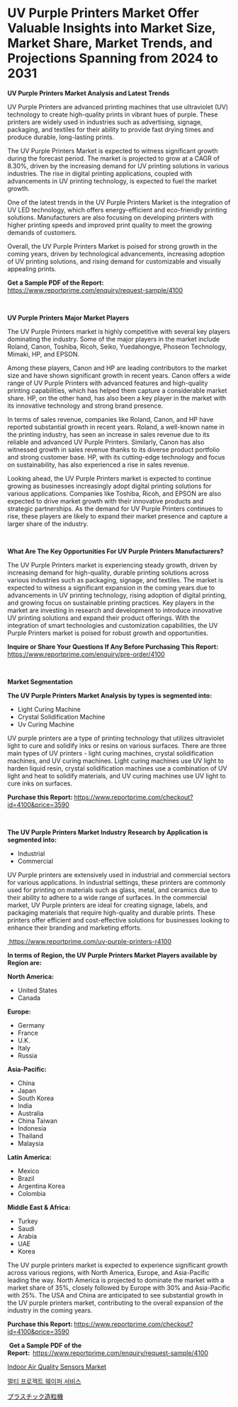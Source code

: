<p><h1>UV Purple Printers Market Offer Valuable Insights into Market Size, Market Share, Market Trends, and Projections Spanning from 2024 to 2031</h1></p><p><strong>UV Purple Printers Market Analysis and Latest Trends</strong></p>
<p><p>UV Purple Printers are advanced printing machines that use ultraviolet (UV) technology to create high-quality prints in vibrant hues of purple. These printers are widely used in industries such as advertising, signage, packaging, and textiles for their ability to provide fast drying times and produce durable, long-lasting prints.</p><p>The UV Purple Printers Market is expected to witness significant growth during the forecast period. The market is projected to grow at a CAGR of 8.30%, driven by the increasing demand for UV printing solutions in various industries. The rise in digital printing applications, coupled with advancements in UV printing technology, is expected to fuel the market growth.</p><p>One of the latest trends in the UV Purple Printers Market is the integration of UV LED technology, which offers energy-efficient and eco-friendly printing solutions. Manufacturers are also focusing on developing printers with higher printing speeds and improved print quality to meet the growing demands of customers.</p><p>Overall, the UV Purple Printers Market is poised for strong growth in the coming years, driven by technological advancements, increasing adoption of UV printing solutions, and rising demand for customizable and visually appealing prints.</p></p>
<p><strong>Get a Sample PDF of the Report:&nbsp;</strong> <a href="https://www.reportprime.com/enquiry/request-sample/4100">https://www.reportprime.com/enquiry/request-sample/4100</a></p>
<p>&nbsp;</p>
<p><strong>UV Purple Printers Major Market Players</strong></p>
<p><p>The UV Purple Printers market is highly competitive with several key players dominating the industry. Some of the major players in the market include Roland, Canon, Toshiba, Ricoh, Seiko, Yuedahongye, Phoseon Technology, Mimaki, HP, and EPSON.</p><p>Among these players, Canon and HP are leading contributors to the market size and have shown significant growth in recent years. Canon offers a wide range of UV Purple Printers with advanced features and high-quality printing capabilities, which has helped them capture a considerable market share. HP, on the other hand, has also been a key player in the market with its innovative technology and strong brand presence.</p><p>In terms of sales revenue, companies like Roland, Canon, and HP have reported substantial growth in recent years. Roland, a well-known name in the printing industry, has seen an increase in sales revenue due to its reliable and advanced UV Purple Printers. Similarly, Canon has also witnessed growth in sales revenue thanks to its diverse product portfolio and strong customer base. HP, with its cutting-edge technology and focus on sustainability, has also experienced a rise in sales revenue.</p><p>Looking ahead, the UV Purple Printers market is expected to continue growing as businesses increasingly adopt digital printing solutions for various applications. Companies like Toshiba, Ricoh, and EPSON are also expected to drive market growth with their innovative products and strategic partnerships. As the demand for UV Purple Printers continues to rise, these players are likely to expand their market presence and capture a larger share of the industry.</p></p>
<p>&nbsp;</p>
<p><strong>What Are The Key Opportunities For UV Purple Printers Manufacturers?</strong></p>
<p><p>The UV Purple Printers market is experiencing steady growth, driven by increasing demand for high-quality, durable printing solutions across various industries such as packaging, signage, and textiles. The market is expected to witness a significant expansion in the coming years due to advancements in UV printing technology, rising adoption of digital printing, and growing focus on sustainable printing practices. Key players in the market are investing in research and development to introduce innovative UV printing solutions and expand their product offerings. With the integration of smart technologies and customization capabilities, the UV Purple Printers market is poised for robust growth and opportunities.</p></p>
<p><strong>Inquire or Share Your Questions If Any Before Purchasing This Report:</strong> <a href="https://www.reportprime.com/enquiry/pre-order/4100">https://www.reportprime.com/enquiry/pre-order/4100</a></p>
<p>&nbsp;</p>
<p><strong>Market Segmentation</strong></p>
<p><strong>The UV Purple Printers Market Analysis by types is segmented into:</strong></p>
<p><ul><li>Light Curing Machine</li><li>Crystal Solidification Machine</li><li>Uv Curing Machine</li></ul></p>
<p><p>UV purple printers are a type of printing technology that utilizes ultraviolet light to cure and solidify inks or resins on various surfaces. There are three main types of UV printers - light curing machines, crystal solidification machines, and UV curing machines. Light curing machines use UV light to harden liquid resin, crystal solidification machines use a combination of UV light and heat to solidify materials, and UV curing machines use UV light to cure inks on surfaces.</p></p>
<p><strong>Purchase this Report:&nbsp;</strong><a href="https://www.reportprime.com/checkout?id=4100&price=3590">https://www.reportprime.com/checkout?id=4100&price=3590</a></p>
<p>&nbsp;</p>
<p><strong>The UV Purple Printers Market Industry Research by Application is segmented into:</strong></p>
<p><ul><li>Industrial</li><li>Commercial</li></ul></p>
<p><p>UV Purple printers are extensively used in industrial and commercial sectors for various applications. In industrial settings, these printers are commonly used for printing on materials such as glass, metal, and ceramics due to their ability to adhere to a wide range of surfaces. In the commercial market, UV Purple printers are ideal for creating signage, labels, and packaging materials that require high-quality and durable prints. These printers offer efficient and cost-effective solutions for businesses looking to enhance their branding and marketing efforts.</p></p>
<p><a href="https://www.reportprime.com/uv-purple-printers-r4100">&nbsp;https://www.reportprime.com/uv-purple-printers-r4100</a></p>
<p><strong>In terms of Region, the UV Purple Printers Market Players available by Region are:</strong></p>
<p>
    <p> <strong> North America: </strong>
        <ul>
            <li>United States</li>
            <li>Canada</li>
        </ul>
        </p> 
    <p> <strong> Europe: </strong>
        <ul>
            <li>Germany</li>
            <li>France</li>
            <li>U.K.</li>
            <li>Italy</li>
            <li>Russia</li>
        </ul>
        </p> 
    <p> <strong> Asia-Pacific: </strong>
        <ul>
            <li>China</li>
            <li>Japan</li>
            <li>South Korea</li>
            <li>India</li>
            <li>Australia</li>
            <li>China Taiwan</li>
            <li>Indonesia</li>
            <li>Thailand</li>
            <li>Malaysia</li>
        </ul>
        </p> 
    <p> <strong> Latin America: </strong>
        <ul>
            <li>Mexico</li>
            <li>Brazil</li>
            <li>Argentina Korea</li>
            <li>Colombia</li>
        </ul>
        </p> 
    <p> <strong> Middle East & Africa: </strong>
        <ul>
            <li>Turkey</li>
            <li>Saudi</li>
            <li>Arabia</li>
            <li>UAE</li>
            <li>Korea</li>
        </ul>
    </p>
    </p>
<p><p>The UV purple printers market is expected to experience significant growth across various regions, with North America, Europe, and Asia-Pacific leading the way. North America is projected to dominate the market with a market share of 35%, closely followed by Europe with 30% and Asia-Pacific with 25%. The USA and China are anticipated to see substantial growth in the UV purple printers market, contributing to the overall expansion of the industry in the coming years.</p></p>
<p><strong>Purchase this Report: </strong><a href="https://www.reportprime.com/checkout?id=4100&price=3590">https://www.reportprime.com/checkout?id=4100&price=3590</a></p>
<p>&nbsp;<strong>Get a Sample PDF of the Report:&nbsp;&nbsp;</strong><a href="https://www.reportprime.com/enquiry/request-sample/4100">https://www.reportprime.com/enquiry/request-sample/4100</a></p>
<p><strong></strong></p>
<p><p><a href="https://github.com/RichRobinson5/Market-Research-Report-List-5/blob/main/indoor-air-quality-sensors-market.md">Indoor Air Quality Sensors Market</a></p><p><a href="https://github.com/sougarounis/Market-Research-Report-List-4/blob/main/776348378197.md">멀티 프로젝트 웨이퍼 서비스</a></p><p><a href="https://github.com/oqoeusbvpadwjs08/Market-Research-Report-List-2/blob/main/562782073394.md">プラスチック造粒機</a></p></p>
